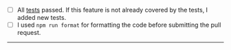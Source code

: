 - [ ] All [tests](https://github.com/jfrog/nuget-deps-tree#building-and-testing-the-sources) passed. If this feature is not already covered by the tests, I added new tests.
- [ ] I used `npm run format` for formatting the code before submitting the pull request.
-----
